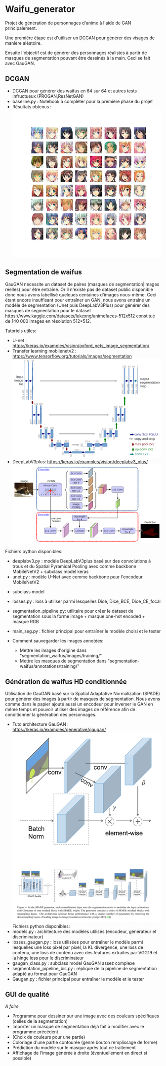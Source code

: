 # Waifu_generator

Projet de génération de personnages d'anime à l'aide de GAN principalement.

Une première étape est d'utiliser un DCGAN pour générer des visages de manière aléatoire.

Ensuite l'objectif est de générer des personnages réalistes à partir de masques de segmentation pouvant être dessinés à la main. Ceci se fait avec GauGAN.

## DCGAN

- DCGAN pour générer des waifus en 64 sur 64 et autres tests infructueux (PROGAN,ResNetGAN)
- baseline.py : Notebook à compléter pour la première phase du projet
- Résultats obtenus :
![alt text](https://github.com/Rubiksman78/Waifu_generator/blob/main/images/generated_images_e064.png?raw=true)

## Segmentation de waifus

GauGAN nécessite un dataset de paires (masques de segmentation|images réelles)
pour être entraîné. Or il n'existe pas de dataset public disponible donc
nous avons labellisé quelques centaines d'images nous-même. Ceci étant
encore insuffisant pour entraîner un GAN, nous avons entraîné un modèle de
segmentation (Unet puis DeepLabV3Plus) pour générer des masques de segmentation
pour le dataset https://www.kaggle.com/datasets/lukexng/animefaces-512x512 
constitué de 140 000 images en résolution 512*512. 

Tutoriels utiles:
- U-net : https://keras.io/examples/vision/oxford_pets_image_segmentation/
- Transfer learning mobilenetv2 : https://www.tensorflow.org/tutorials/images/segmentation
![alt text](https://github.com/Rubiksman78/Waifu_generator/blob/main/images/u-net-architecture-1024x682.png)
- DeepLabV3plus: https://keras.io/examples/vision/deeplabv3_plus/
![alt text](https://github.com/Rubiksman78/Waifu_generator/blob/main/images/1%202mYfKnsX1IqCCSItxpXSGA.png)

Fichiers python disponibles:
- deeplabv3.py : modèle DeepLabV3plus basé sur des convolutions à trous
et du Spatial Pyramidal Pooling avec comme backbone MobileNetV2 +
subclass model keras
- unet.py : modèle U-Net avec comme backbone pour l'encodeur MobileNetV2
+ subclass model
- losses.py : loss à utiliser parmi lesquelles Dice, Dice_BCE, Dice_CE_focal
- segmentation_pipeline.py: utilitaire pour créer le dataset de segmentation
sous la forme image + masque one-hot encoded + masque RGB
- main_seg.py : fichier principal pour entraîner le modèle choisi et le tester

- Comment sauvegarder les images annotées:
    - Mettre les images d'origine dans "segmentation_waifus/images/training/"
    - Mettre les masques de segmentation dans "segmentation-waifus/annotations/training/"
   
## Génération de waifus HD conditionnée

Utilisation de GauGAN basé sur la Spatial Adaptative Normalization (SPADE) 
pour générer des images à partir de masques de segmentation.
Nous avons comme dans le papier ajouté aussi un encodeur pour inverser
le GAN en même temps et pouvoir utiliser des images de référence afin
de conditionner la génération des personnages.
- Tuto architecture GauGAN : https://keras.io/examples/generative/gaugan/
![alt text](https://github.com/Rubiksman78/Waifu_generator/blob/main/images/spade_layer.png)
![alt text](https://github.com/Rubiksman78/Waifu_generator/blob/main/images/D-YnPm-WwAAvG_G.jpg)
Fichiers python disponibles:
- models.py : architecture des modèles utilisés (encodeur, générateur et
discriminateur)
- losses_gaugan.py : loss utilisées pour entraîner le modèle parmi lesquelles
une loss pixel par pixel, la KL divergence, une loss de contenu, une loss
de contenu avec des features extraites par VGG19 et la hinge loss pour le 
discriminateur
- gaugan_class.py : subclass model GauGAN assez complexe 
- segmentation_pipeline_bis.py : réplique de la pipeline de segmentation
adapté au format pour GauGAN
- Gaugan.py : fichier principal pour entraîner le modèle et le tester

## GUI de qualité

*A faire*
- Programme pour dessiner sur une image avec des couleurs spécifiques (celles de la segmentation)
- Importer un masque de segmentation déjà fait à modifier avec le programme précédent
- (Choix de couleurs pour une partie)
- Coloriage d'une partie contourée (genre bouton remplissage de forme)
- Prédiction du modèle sur le masque après tout ce traitement
- Affichage de l'image générée à droite (éventuellement en direct si possible)

